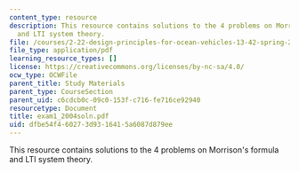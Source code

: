 ```yaml
---
content_type: resource
description: This resource contains solutions to the 4 problems on Morrison's formula
  and LTI system theory.
file: /courses/2-22-design-principles-for-ocean-vehicles-13-42-spring-2005/dfbe54f460273d9316415a6087d879ee_exam1_2004soln.pdf
file_type: application/pdf
learning_resource_types: []
license: https://creativecommons.org/licenses/by-nc-sa/4.0/
ocw_type: OCWFile
parent_title: Study Materials
parent_type: CourseSection
parent_uid: c6cdcb0c-09c0-153f-c716-fe716ce92940
resourcetype: Document
title: exam1_2004soln.pdf
uid: dfbe54f4-6027-3d93-1641-5a6087d879ee
---
```

This resource contains solutions to the 4 problems on Morrison's formula and LTI system theory.